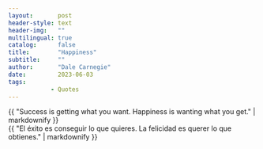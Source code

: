 ```yaml
---
layout:       post
header-style: text
header-img:   ""
multilingual: true
catalog:      false
title:        "Happiness"
subtitle:     ""
author:       "Dale Carnegie"
date:         2023-06-03 
tags:
            - Quotes
---
```


<div class="en post-container">
    {{ "Success is getting what you want. Happiness is wanting what you get." | markdownify }}
</div>

<div class="es post-container">
    {{ "El éxito es conseguir lo que quieres. La felicidad es querer lo que obtienes." | markdownify }}
</div>
